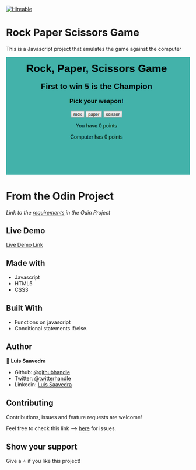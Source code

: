 [![Hireable](https://img.shields.io/badge/HIREABLE-YES-yellowgreen&?style=for-the-badge)](https://linkedin.com/in/luis-saavedra-sanchez/)

# Rock Paper Scissors Game
This is a Javascript project that emulates the game against the computer

![screenshot](/Screenshot.png)

# From the Odin Project
*Link to the [requirements](https://www.theodinproject.com/courses/web-development-101/lessons/rock-paper-scissors) in the Odin Project*

## Live Demo

[Live Demo Link](https://nriqu322.github.io/rock-paper-scissors-JS/)

## Made with
* Javascript
* HTML5
* CSS3

## Built With
* Functions on javascript
* Conditional statements if/else.

## Author

👤 **Luis Saavedra**

- Github: [@githubhandle](https://github.com/nriqu322)
- Twitter: [@twitterhandle](https://twitter.com/nriqu322)
- Linkedin: [Luis Saavedra](https://linkedin.com/in/luis-saavedra-sanchez/)

## Contributing

Contributions, issues and feature requests are welcome!

Feel free to check this link --> [here](https://github.com/nriqu322/rock-paper-scissors-JS/issues) for issues.

## Show your support

Give a ⭐️ if you like this project!